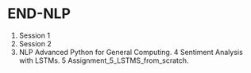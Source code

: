 # END-NLP

1. Session 1
2. Session 2
3. NLP Advanced Python for General Computing.
4 Sentiment Analysis with LSTMs.
5 Assignment_5_LSTMS_from_scratch.
